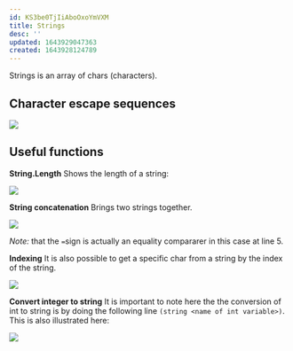 ```yaml
---
id: KS3be0TjIiAboOxoYmVXM
title: Strings
desc: ''
updated: 1643929047363
created: 1643928124789
---
```

Strings is an array of chars (characters).

## Character escape sequences

![](/assets/images/2022-02-03-23-48-58.png)

## Useful functions
**String.Length**
Shows the length of a string:

![](/assets/images/2022-02-03-23-50-51.png)

**String concatenation**
Brings two strings together.

![](/assets/images/2022-02-03-23-52-21.png)

*Note:* that the `=`sign is actually an equality compararer in this case at line 5.

**Indexing**
It is also possible to get a specific char from a string by the index of the string.

![](/assets/images/2022-02-03-23-54-16.png)

**Convert integer to string**
It is important to note here the the conversion of int to string is by doing the following line `(string <name of int variable>)`. This is also illustrated here:

![](/assets/images/2022-02-03-23-56-02.png)